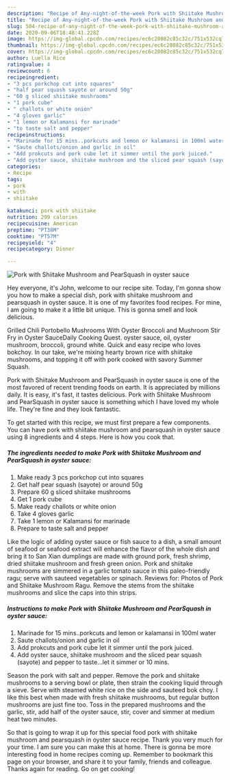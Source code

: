 ```yaml
---
description: "Recipe of Any-night-of-the-week Pork with Shiitake Mushroom and PearSquash in oyster sauce"
title: "Recipe of Any-night-of-the-week Pork with Shiitake Mushroom and PearSquash in oyster sauce"
slug: 504-recipe-of-any-night-of-the-week-pork-with-shiitake-mushroom-and-pearsquash-in-oyster-sauce
date: 2020-09-06T18:48:41.228Z
image: https://img-global.cpcdn.com/recipes/ec6c28082c85c32c/751x532cq70/pork-with-shiitake-mushroom-and-pearsquash-in-oyster-sauce-recipe-main-photo.jpg
thumbnail: https://img-global.cpcdn.com/recipes/ec6c28082c85c32c/751x532cq70/pork-with-shiitake-mushroom-and-pearsquash-in-oyster-sauce-recipe-main-photo.jpg
cover: https://img-global.cpcdn.com/recipes/ec6c28082c85c32c/751x532cq70/pork-with-shiitake-mushroom-and-pearsquash-in-oyster-sauce-recipe-main-photo.jpg
author: Luella Rice
ratingvalue: 4
reviewcount: 6
recipeingredient:
- "3 pcs porkchop cut into squares"
- "half pear squash sayote or around 50g"
- "60 g sliced shiitake mushrooms"
- "1 pork cube"
- " challots or white onion"
- "4 gloves garlic"
- "1 lemon or Kalamansi for marinade"
- "to taste salt and pepper"
recipeinstructions:
- "Marinade for 15 mins..porkcuts and lemon or kalamansi in 100ml water"
- "Saute challots/onion and garlic in oil"
- "Add prokcuts and pork cube let it simmer until the pork juiced."
- "Add oyster sauce, shiitake mushroom and the sliced pear squash (sayote) and pepper to taste...let it simmer or 10 mins."
categories:
- Recipe
tags:
- pork
- with
- shiitake

katakunci: pork with shiitake 
nutrition: 299 calories
recipecuisine: American
preptime: "PT38M"
cooktime: "PT57M"
recipeyield: "4"
recipecategory: Dinner

---
```



![Pork with Shiitake Mushroom and PearSquash in oyster sauce](https://img-global.cpcdn.com/recipes/ec6c28082c85c32c/751x532cq70/pork-with-shiitake-mushroom-and-pearsquash-in-oyster-sauce-recipe-main-photo.jpg)

Hey everyone, it's John, welcome to our recipe site. Today, I'm gonna show you how to make a special dish, pork with shiitake mushroom and pearsquash in oyster sauce. It is one of my favorites food recipes. For mine, I am going to make it a little bit unique. This is gonna smell and look delicious.

Grilled Chili Portobello Mushrooms With Oyster Broccoli and Mushroom Stir Fry in Oyster SauceDaily Cooking Quest. oyster sauce, oil, oyster mushroom, broccoli, ground white. Quick and easy recipe who loves bokchoy. In our take, we&#39;re mixing hearty brown rice with shiitake mushrooms, and topping it off with pork cooked with savory Summer Squash.

Pork with Shiitake Mushroom and PearSquash in oyster sauce is one of the most favored of recent trending foods on earth. It is appreciated by millions daily. It is easy, it's fast, it tastes delicious. Pork with Shiitake Mushroom and PearSquash in oyster sauce is something which I have loved my whole life. They're fine and they look fantastic.


To get started with this recipe, we must first prepare a few components. You can have pork with shiitake mushroom and pearsquash in oyster sauce using 8 ingredients and 4 steps. Here is how you cook that.

<!--inarticleads1-->

##### The ingredients needed to make Pork with Shiitake Mushroom and PearSquash in oyster sauce:

1. Make ready 3 pcs porkchop cut into squares
1. Get half pear squash (sayote) or around 50g
1. Prepare 60 g sliced shiitake mushrooms
1. Get 1 pork cube
1. Make ready  challots or white onion
1. Take 4 gloves garlic
1. Take 1 lemon or Kalamansi for marinade
1. Prepare to taste salt and pepper


Like the logic of adding oyster sauce or fish sauce to a dish, a small amount of seafood or seafood extract will enhance the flavor of the whole dish and bring it to San Xian dumplings are made with ground pork, fresh shrimp, dried shiitake mushroom and fresh green onion. Pork and shiitake mushrooms are simmered in a garlic tomato sauce in this paleo-friendly ragu; serve with sauteed vegetables or spinach. Reviews for: Photos of Pork and Shiitake Mushroom Ragu. Remove the stems from the shiitake mushrooms and slice the caps into thin strips. 

<!--inarticleads2-->

##### Instructions to make Pork with Shiitake Mushroom and PearSquash in oyster sauce:

1. Marinade for 15 mins..porkcuts and lemon or kalamansi in 100ml water
1. Saute challots/onion and garlic in oil
1. Add prokcuts and pork cube let it simmer until the pork juiced.
1. Add oyster sauce, shiitake mushroom and the sliced pear squash (sayote) and pepper to taste...let it simmer or 10 mins.


Season the pork with salt and pepper. Remove the pork and shiitake mushrooms to a serving bowl or plate, then strain the cooking liquid through a sieve. Serve with steamed white rice on the side and sauteed bok choy. I like this best when made with fresh shiitake mushrooms, but regular button mushrooms are just fine too. Toss in the prepared mushrooms and the garlic, stir, add half of the oyster sauce, stir, cover and simmer at medium heat two minutes. 

So that is going to wrap it up for this special food pork with shiitake mushroom and pearsquash in oyster sauce recipe. Thank you very much for your time. I am sure you can make this at home. There is gonna be more interesting food in home recipes coming up. Remember to bookmark this page on your browser, and share it to your family, friends and colleague. Thanks again for reading. Go on get cooking!
